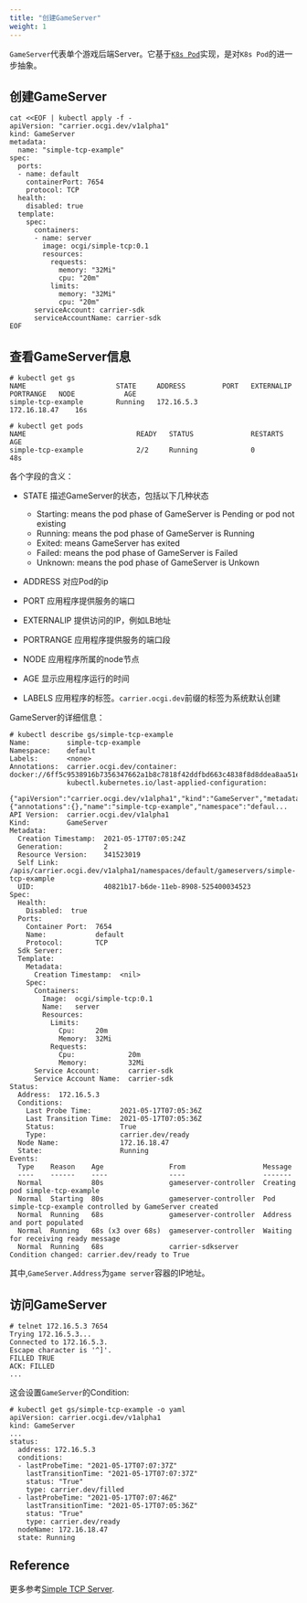 ```yaml
---
title: "创建GameServer"
weight: 1
---
```


`GameServer`代表单个游戏后端Server。它基于[`K8s Pod`](https://kubernetes.io/docs/concepts/workloads/pods/)实现，是对`K8s Pod`的进一步抽象。

## 创建GameServer

```shell script
cat <<EOF | kubectl apply -f -
apiVersion: "carrier.ocgi.dev/v1alpha1"
kind: GameServer
metadata:
  name: "simple-tcp-example"
spec:
  ports:
  - name: default
    containerPort: 7654
    protocol: TCP
  health:
    disabled: true
  template:
    spec:
      containers:
      - name: server
        image: ocgi/simple-tcp:0.1
        resources:
          requests:
            memory: "32Mi"
            cpu: "20m"
          limits:
            memory: "32Mi"
            cpu: "20m"
      serviceAccount: carrier-sdk
      serviceAccountName: carrier-sdk
EOF
```

## 查看GameServer信息

```shell script
# kubectl get gs  
NAME                      STATE     ADDRESS         PORT   EXTERNALIP   PORTRANGE   NODE            AGE
simple-tcp-example        Running   172.16.5.3                                      172.16.18.47    16s

# kubectl get pods
NAME                           READY   STATUS              RESTARTS   AGE
simple-tcp-example             2/2     Running             0          48s
```

各个字段的含义：
- STATE 描述GameServer的状态，包括以下几种状态
  - Starting: means the pod phase of GameServer is Pending or pod not existing
  - Running: means the pod phase of GameServer is Running
  - Exited: means GameServer has exited
  - Failed: means the pod phase of GameServer is Failed
  - Unknown: means the pod phase of GameServer is Unkown

- ADDRESS 对应Pod的ip
- PORT 应用程序提供服务的端口
- EXTERNALIP 提供访问的IP，例如LB地址
- PORTRANGE 应用程序提供服务的端口段
- NODE 应用程序所属的node节点
- AGE 显示应用程序运行的时间
- LABELS 应用程序的标签。`carrier.ocgi.dev`前缀的标签为系统默认创建

GameServer的详细信息：

```shell script
# kubectl describe gs/simple-tcp-example
Name:         simple-tcp-example
Namespace:    default
Labels:       <none>
Annotations:  carrier.ocgi.dev/container: docker://6ff5c9538916b7356347662a1b8c7818f42ddfbd663c4838f8d8ddea8aa51e01
              kubectl.kubernetes.io/last-applied-configuration:
                {"apiVersion":"carrier.ocgi.dev/v1alpha1","kind":"GameServer","metadata":{"annotations":{},"name":"simple-tcp-example","namespace":"defaul...
API Version:  carrier.ocgi.dev/v1alpha1
Kind:         GameServer
Metadata:
  Creation Timestamp:  2021-05-17T07:05:24Z
  Generation:          2
  Resource Version:    341523019
  Self Link:           /apis/carrier.ocgi.dev/v1alpha1/namespaces/default/gameservers/simple-tcp-example
  UID:                 40821b17-b6de-11eb-8908-525400034523
Spec:
  Health:
    Disabled:  true
  Ports:
    Container Port:  7654
    Name:            default
    Protocol:        TCP
  Sdk Server:
  Template:
    Metadata:
      Creation Timestamp:  <nil>
    Spec:
      Containers:
        Image:  ocgi/simple-tcp:0.1
        Name:   server
        Resources:
          Limits:
            Cpu:     20m
            Memory:  32Mi
          Requests:
            Cpu:             20m
            Memory:          32Mi
      Service Account:       carrier-sdk
      Service Account Name:  carrier-sdk
Status:
  Address:  172.16.5.3
  Conditions:
    Last Probe Time:       2021-05-17T07:05:36Z
    Last Transition Time:  2021-05-17T07:05:36Z
    Status:                True
    Type:                  carrier.dev/ready
  Node Name:               172.16.18.47
  State:                   Running
Events:
  Type    Reason    Age                From                   Message
  ----    ------    ----               ----                   -------
  Normal            80s                gameserver-controller  Creating pod simple-tcp-example
  Normal  Starting  80s                gameserver-controller  Pod simple-tcp-example controlled by GameServer created
  Normal  Running   68s                gameserver-controller  Address and port populated
  Normal  Running   68s (x3 over 68s)  gameserver-controller  Waiting for receiving ready message
  Normal  Running   68s                carrier-sdkserver      Condition changed: carrier.dev/ready to True
```

其中,`GameServer.Address`为`game server`容器的IP地址。

## 访问GameServer

```shell
# telnet 172.16.5.3 7654
Trying 172.16.5.3...
Connected to 172.16.5.3.
Escape character is '^]'.
FILLED TRUE
ACK: FILLED
...
```

这会设置`GameServer`的Condition:


```shell
# kubectl get gs/simple-tcp-example -o yaml
apiVersion: carrier.ocgi.dev/v1alpha1
kind: GameServer
...
status:
  address: 172.16.5.3
  conditions:
  - lastProbeTime: "2021-05-17T07:07:37Z"
    lastTransitionTime: "2021-05-17T07:07:37Z"
    status: "True"
    type: carrier.dev/filled
  - lastProbeTime: "2021-05-17T07:07:46Z"
    lastTransitionTime: "2021-05-17T07:05:36Z"
    status: "True"
    type: carrier.dev/ready
  nodeName: 172.16.18.47
  state: Running
```

## Reference

更多参考[Simple TCP Server](https://github.com/ocgi/sdk-examples/tree/master/simple-tcp).
